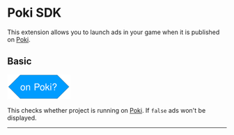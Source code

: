 # Poki SDK

This extension allows you to launch ads in your game when it is published on [Poki](https://poki.com/).

## Basic

![onPoki](docs/PokiSDK/assets/images/onPokiBlock.svg)

This checks whether project is running on [Poki](https://poki.com/). If `false` ads won't be displayed.

---
